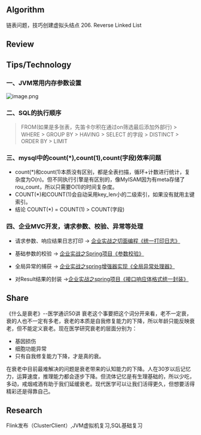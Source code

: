 ## Algorithm
链表问题，技巧创建虚拟头结点
206. Reverse Linked List


## Review


## Tips/Technology
### 一、JVM常用内存参数设置
![image.png](https://upload-images.jianshu.io/upload_images/8049714-e5cfbf7cbdeadf10.png?imageMogr2/auto-orient/strip%7CimageView2/2/w/1240)
### 二、SQL的执行顺序
> FROM(如果是多张表，先笛卡尔积在通过on筛选最后添加外部行) > WHERE > GROUP BY > HAVING > SELECT 的字段 > DISTINCT > ORDER BY > LIMIT

### 三、mysql中的count(*),count(1),count(字段)效率问题
+ count(*)和count(1)本质没有区别，都是全表扫描，循环+计数进行统计，复杂度为O(n)。但不同执行引擎是有区别的，像MyISAM因为有meta存储了rou_count，所以只需要O(1)的时间复杂度。
+ COUNT(*)和COUNT(1)会自动采用key_len小的二级索引，如果没有就用主键索引。
+ 结论 COUNT(*) = COUNT(1) > COUNT(字段)

### 四、企业MVC开发，请求参数、校验、异常等处理
+ 请求参数、响应结果日志打印 -> [企业实战之切面编程《统一打印日志》](https://blog.csdn.net/aiyaya_/article/details/78324548)

+ 基础参数的校验 -> [企业实战之Spring项目《参数校验》](https://blog.csdn.net/aiyaya_/article/details/78337642)

+ 全局异常的捕获 -> [企业实战之spring增强器实现《全局异常处理器》](https://blog.csdn.net/aiyaya_/article/details/78725755)

+ 对Result结果的封装 ->[企业实战之spring项目《接口响应体格式统一封装》](https://blog.csdn.net/aiyaya_/article/details/78976759)


## Share
《什么是衰老》--医学通识50讲
衰老这个事要把这个词分开来看，老不一定衰，衰的人也不一定有多老，衰老的本质是自我修复能力的下降，所以年龄只能反映衰老，但不能定义衰老。现在医学研究衰老的层面分别为：
+ 基因损伤
+ 细胞功能异常
+ 只有自我修复能力下降，才是真的衰。

在衰老中目前最难解决的问题是衰老带来的认知能力的下降。人在30岁以后记忆力，运算速度，推理能力都会逐步下降。但流体记忆是有生理基础的，所以少吃，多动，戒烟戒酒有助于我们延缓衰老。现代医学可以让我们活得更久，但想要活得精彩还是得靠自己。


## Research
Flink发布（ClusterClient）,JVM虚拟机复习,SQL基础复习

